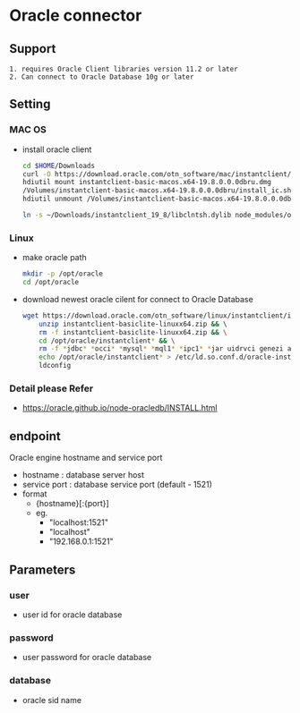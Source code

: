 # Oracle connector

## Support
    1. requires Oracle Client libraries version 11.2 or later
    2. Can connect to Oracle Database 10g or later

## Setting
### MAC OS
* install oracle client 
    ```sh
    cd $HOME/Downloads
    curl -O https://download.oracle.com/otn_software/mac/instantclient/198000/instantclient-basic-macos.x64-19.8.0.0.0dbru.dmg
    hdiutil mount instantclient-basic-macos.x64-19.8.0.0.0dbru.dmg
    /Volumes/instantclient-basic-macos.x64-19.8.0.0.0dbru/install_ic.sh
    hdiutil unmount /Volumes/instantclient-basic-macos.x64-19.8.0.0.0dbru

    ln -s ~/Downloads/instantclient_19_8/libclntsh.dylib node_modules/oracledb/build/Release
    ```

### Linux
* make oracle path
    ```sh
    mkdir -p /opt/oracle
    cd /opt/oracle
    ```
* download newest oracle cilent for connect to Oracle Database
    ```sh
    wget https://download.oracle.com/otn_software/linux/instantclient/instantclient-basiclite-linuxx64.zip && \
        unzip instantclient-basiclite-linuxx64.zip && \ 
        rm -f instantclient-basiclite-linuxx64.zip && \
        cd /opt/oracle/instantclient* && \
        rm -f *jdbc* *occi* *mysql* *mql1* *ipc1* *jar uidrvci genezi adrci && \
        echo /opt/oracle/instantclient* > /etc/ld.so.conf.d/oracle-instantclient.conf &&\
        ldconfig
    ```
### Detail please Refer
* https://oracle.github.io/node-oracledb/INSTALL.html


## endpoint

Oracle engine hostname and service port

- hostname : database server host
- service port : database service port (default - 1521)
- format
  - {hostname}[:{port}]
  - eg.
    - "localhost:1521"
    - "localhost"
    - "192.168.0.1:1521"

## Parameters

### user

- user id for oracle database

### password

- user password for oracle database

### database

- oracle sid name

